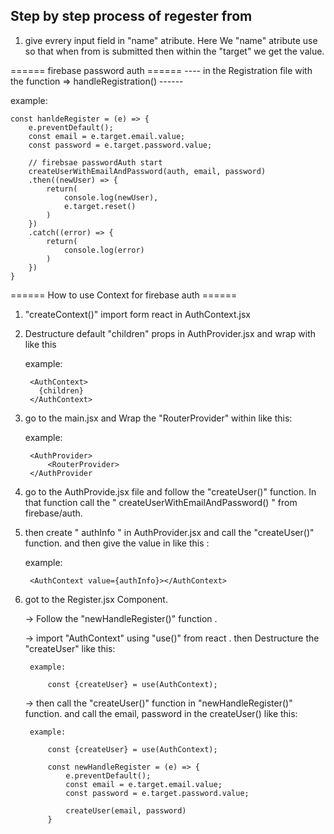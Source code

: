 ## Step by step process of regester from 

1. give evrery input field in "name" atribute. Here We "name" atribute use so that when from is submitted then within the "target" we get the value.  


====== firebase password auth ======
---- in the Registration file with the function => handleRegistration() ------

example: 

    const hanldeRegister = (e) => {
        e.preventDefault();
        const email = e.target.email.value;
        const password = e.target.password.value;

        // firebsae passwordAuth start
        createUserWithEmailAndPassword(auth, email, password)
        .then((newUser) => {
            return(
                console.log(newUser),
                e.target.reset()           
            )
        })
        .catch((error) => {
            return(
                console.log(error)              
            )
        })
    }



====== How to use Context for firebase auth  ======

1. "createContext()" import form react in AuthContext.jsx
2. Destructure default "children" props in AuthProvider.jsx and wrap with like this 

    example:

        <AuthContext>
          {children}
        </AuthContext>


3. go to the main.jsx and Wrap the "RouterProvider" within like this: 
    
    example: 

        <AuthProvider>
            <RouterProvider>
        </AuthProvider

4. go to the AuthProvide.jsx file and follow the "createUser()" function. In that function call the 
  " createUserWithEmailAndPassword() " from firebase/auth. 

5. then create " authInfo " in AuthProvider.jsx and call the "createUser()" function. and then give the value in like this :

    example: 
    
        <AuthContext value={authInfo}></AuthContext>


6. got to the Register.jsx Component.

    -> Follow the "newHandleRegister()" function .

    -> import "AuthContext" using "use()" from react . then Destructure the "createUser" like this:

        example: 

            const {createUser} = use(AuthContext);
    
    -> then call the "createUser()" function in "newHandleRegister()" function. and call the email, password in the createUser()  like this:

        example: 

            const {createUser} = use(AuthContext);

            const newHandleRegister = (e) => {
                e.preventDefault();
                const email = e.target.email.value;
                const password = e.target.password.value;

                createUser(email, password)
            } 

